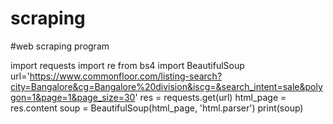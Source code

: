 # scraping
#web scraping program

import requests
import re
from bs4 import BeautifulSoup
url='https://www.commonfloor.com/listing-search?city=Bangalore&cg=Bangalore%20division&iscg=&search_intent=sale&polygon=1&page=1&page_size=30'
res = requests.get(url)
html_page = res.content
soup = BeautifulSoup(html_page, 'html.parser')
print(soup)
